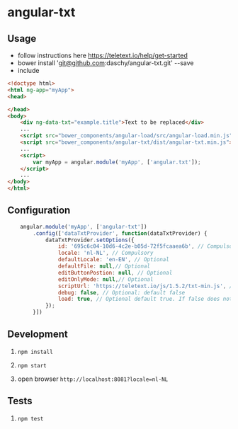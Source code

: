 # angular-txt

## Usage

- follow instructions here https://teletext.io/help/get-started
- bower install 'git@github.com:daschy/angular-txt.git' --save
- include 

```html
<!doctype html>
<html ng-app="myApp">
<head>

</head>
<body>
    <div ng-data-txt="example.title">Text to be replaced</div>
    ...
    <script src="bower_components/angular-load/src/angular-load.min.js"></script>
    <script src="bower_components/angular-txt/dist/angular-txt.min.js"></script>
    ...
    <script>
        var myApp = angular.module('myApp', ['angular.txt']);
    </script>
    ...
</body>
</html>
```

## Configuration
```javascript
    angular.module('myApp', ['angular-txt'])
        .config(['dataTxtProvider', function(dataTxtProvider) {
            dataTxtProvider.setOptions({
                id: '695c6c04-10d6-4c2e-b05d-72f5fcaaea6b', // Compulsory 
                locale: 'nl-NL', // Compulsory
                defaultLocale: 'en-EN', // Optional
                defaultFile: null,// Optional
                editButtonPostion: null, // Optional
                editOnlyMode: null,// Optional
                scriptUrl: 'https://teletext.io/js/1.5.2/txt-min.js', // Optional
                debug: false, // Optional: default false
                load: true, // Optional default true. If false does not load on start
            });
        }])
```


## Development

1. `npm install`

1. `npm start` 

1. open browser `http://localhost:8081?locale=nl-NL`

## Tests

1. `npm test`
